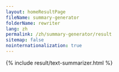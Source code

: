 ```yaml
---
layout: homeResultPage
fileName: summary-generator
folderName: rewriter
lang: zh
permalink: /zh/summary-generator/result
sitemap: false
nointernationalization: true
---
```

{% include result/text-summarizer.html %}

<script src="/js/result/summarizer.js" data-foldername="{{page.folderName}}" data-lang="{{page.lang}}"></script>

